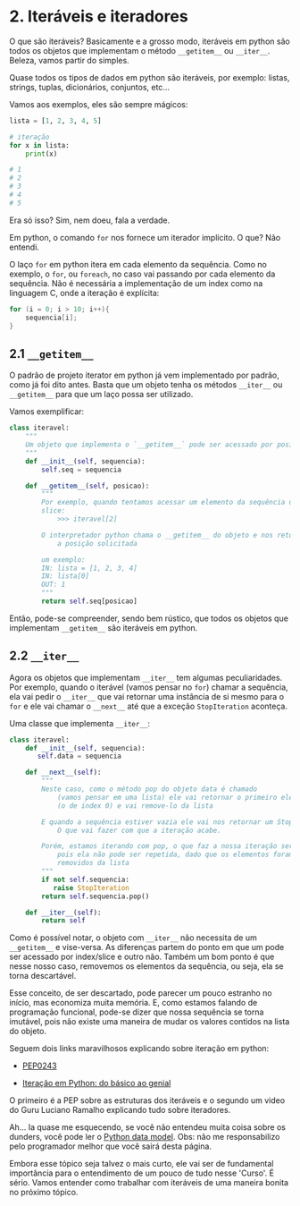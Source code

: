 # 2. Iteráveis e iteradores

O que são iteráveis? Basicamente e a grosso modo, iteráveis em python são todos os objetos que implementam o método `__getitem__` ou `__iter__`. Beleza, vamos partir do simples.

Quase todos os tipos de dados em python são iteráveis, por exemplo: listas, strings, tuplas, dicionários, conjuntos, etc...

Vamos aos exemplos, eles são sempre mágicos:

```python
lista = [1, 2, 3, 4, 5]

# iteração
for x in lista:
    print(x)

# 1
# 2
# 3
# 4
# 5
```

Era só isso? Sim, nem doeu, fala a verdade.

Em python, o comando `for` nos fornece um iterador implícito. O que? Não entendi.

O laço `for` em python itera em cada elemento da sequência. Como no exemplo, o `for`, ou `foreach`, no caso vai passando por cada elemento da sequência. Não é necessária a implementação de um index como na linguagem C, onde a iteração é explícita:

```C
for (i = 0; i > 10; i++){
    sequencia[i];
}
```

## 2.1 `__getitem__`

O padrão de projeto iterator em python já vem implementado por padrão, como já foi dito antes. Basta que um objeto tenha os métodos `__iter__` ou `__getitem__` para que um laço possa ser utilizado.

Vamos exemplificar:

```Python
class iteravel:
    """
    Um objeto que implementa o `__getitem__` pode ser acessado por posição
    """
    def __init__(self, sequencia):
        self.seq = sequencia

    def __getitem__(self, posicao):
        """
        Por exemplo, quando tentamos acessar um elemento da sequência usando
        slice:
            >>> iteravel[2]

        O interpretador python chama o __getitem__ do objeto e nos retorna
            a posição solicitada

        um exemplo:
        IN: lista = [1, 2, 3, 4]
        IN: lista[0]
        OUT: 1
        """
        return self.seq[posicao]
```

Então, pode-se compreender, sendo bem rústico, que todos os objetos que implementam `__getitem__` são iteráveis em python.


## 2.2 `__iter__`

Agora os objetos que implementam `__iter__` tem algumas peculiaridades. Por exemplo, quando o iterável (vamos pensar no `for`) chamar a sequência, ela vai pedir o `__iter__` que vai retornar uma instância de si mesmo para o `for` e ele vai chamar o `__next__` até que a exceção `StopIteration` aconteça.

Uma classe que implementa `__iter__`:

```Python
class iteravel:
    def __init__(self, sequencia):
       self.data = sequencia

    def __next__(self):
        """
        Neste caso, como o método pop do objeto data é chamado
            (vamos pensar em uma lista) ele vai retornar o primeiro elemento
            (o de index 0) e vai remove-lo da lista

        E quando a sequência estiver vazia ele vai nos retornar um StopIteration
            O que vai fazer com que a iteração acabe.

        Porém, estamos iterando com pop, o que faz a nossa iteração ser a única,
            pois ela não pode ser repetida, dado que os elementos foram
            removidos da lista
        """
        if not self.sequencia:
           raise StopIteration
        return self.sequencia.pop()

    def __iter__(self):
        return self
```

Como é possível notar, o objeto com `__iter__` não necessita de um `__getitem__` e vise-versa. As diferenças partem do ponto em que um pode ser acessado por index/slice e outro não. Também um bom ponto é que nesse nosso caso, removemos os elementos da sequência, ou seja, ela se torna descartável.

Esse conceito, de ser descartado, pode parecer um pouco estranho no início, mas economiza muita memória. E, como estamos falando de programação funcional, pode-se dizer que nossa sequência se torna imutável, pois não existe uma maneira de mudar os valores contidos na lista do objeto.


Seguem dois links maravilhosos explicando sobre iteração em python:

-   [PEP0243](https://www.python.org/dev/peps/pep-0234/)

-   [Iteração em Python: do básico ao genial](https://www.youtube.com/watch?v=ULj7ejvuzI8)

O primeiro é a PEP sobre as estruturas dos iteráveis e o segundo um video do Guru Luciano Ramalho explicando tudo sobre iteradores.


Ah... Ia quase me esquecendo, se você não entendeu muita coisa sobre os dunders, você pode ler o [Python data model](https://docs.python.org/3/reference/datamodel.html#special-method-names). Obs: não me responsabilizo pelo programador melhor que você sairá desta página.

Embora esse tópico seja talvez o mais curto, ele vai ser de fundamental importância para o entendimento de um pouco de tudo nesse 'Curso'. É sério. Vamos entender como trabalhar com iteráveis de uma maneira bonita no próximo tópico.
